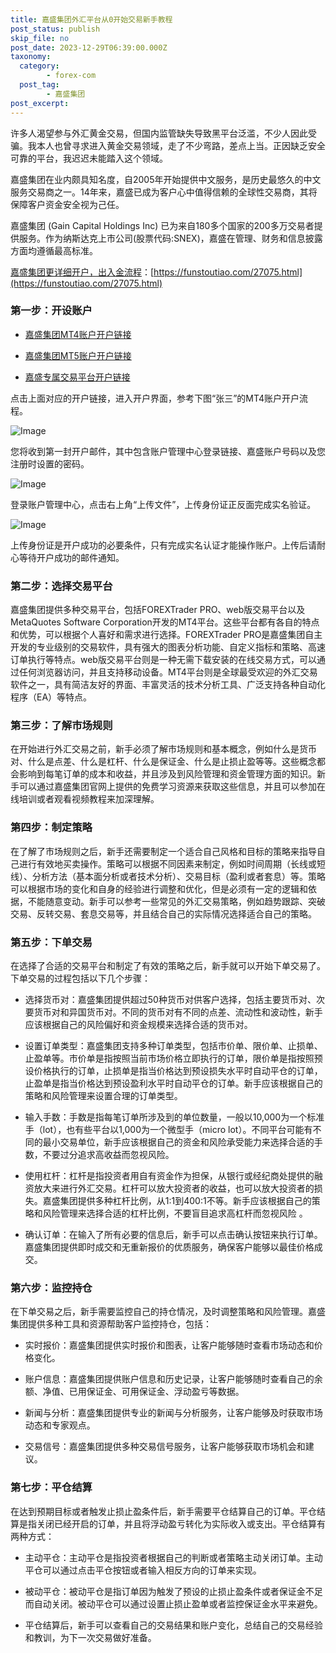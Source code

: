 ```yaml
---
title: 嘉盛集团外汇平台从0开始交易新手教程
post_status: publish
skip_file: no
post_date: 2023-12-29T06:39:00.000Z
taxonomy:
  category:
        - forex-com
  post_tag:
        - 嘉盛集团
post_excerpt: 
---
```

许多人渴望参与外汇黄金交易，但国内监管缺失导致黑平台泛滥，不少人因此受骗。我本人也曾寻求进入黄金交易领域，走了不少弯路，差点上当。正因缺乏安全可靠的平台，我迟迟未能踏入这个领域。

嘉盛集团在业内颇具知名度，自2005年开始提供中文服务，是历史最悠久的中文服务交易商之一。14年来，嘉盛已成为客户心中值得信赖的全球性交易商，其将保障客户资金安全视为己任。

嘉盛集团 (Gain Capital Holdings Inc) 已为来自180多个国家的200多万交易者提供服务。作为纳斯达克上市公司(股票代码:SNEX)，嘉盛在管理、财务和信息披露方面均遵循最高标准。

[嘉盛集团更详细开户，出入金流程](https://funstoutiao.com/27075.html)：[https://funstoutiao.com/27075.html](https://funstoutiao.com/27075.html)

### 第一步：开设账户

* [嘉盛集团MT4账户开户链接](https://s.ssgg.net/jsmt4)

* [嘉盛集团MT5账户开户链接](https://s.ssgg.net/jsmt5)

* [嘉盛专属交易平台开户链接](https://s.ssgg.net/js)

点击上面对应的开户链接，进入开户界面，参考下图“张三”的MT4账户开户流程。

![Image](https://prod-files-secure.s3.us-west-2.amazonaws.com/39ed1227-6d7d-4570-be36-9ccd4a2c4241/7a167aea-686b-400d-af59-4e18eb607a40/640.png?X-Amz-Algorithm=AWS4-HMAC-SHA256&X-Amz-Content-Sha256=UNSIGNED-PAYLOAD&X-Amz-Credential=ASIAZI2LB466YT5HFKIK%2F20250510%2Fus-west-2%2Fs3%2Faws4_request&X-Amz-Date=20250510T041310Z&X-Amz-Expires=3600&X-Amz-Security-Token=IQoJb3JpZ2luX2VjEPT%2F%2F%2F%2F%2F%2F%2F%2F%2F%2FwEaCXVzLXdlc3QtMiJGMEQCIAvtstSvew3o%2ByO%2FA2rztebdt%2FIfbNb1M8PjzwF32yXgAiA5hJ21HnPRruLTmfmx%2F4ak9IeIHZQNY8XtDFi3eqWvMiqIBAid%2F%2F%2F%2F%2F%2F%2F%2F%2F%2F8BEAAaDDYzNzQyMzE4MzgwNSIMAClFkdp%2B4q4BmOSSKtwDAmKwZ0yqTmrpZ%2FkLPpd4HbE%2BlP0br5skv9A8iQ2R7cSohAika702KSblOOXlU17mEFzz%2FwLeWGaixp61yoknFNLnjxn%2FVQPhVS%2B%2BEtt6ZayYv1uHY40ip9ExgBLB%2F3aryL9AMrlTZ42UTXiD%2ByDdDZho8rQbAnSdY53qaXEfc9%2FjaB2iNCj6xzmz3kDI7w7WDfqJw7nBjIhJO7og0nuRhXMIeHMtacC2xrNGQUsoHNo%2FShQV4AdaxWltjUT0DNOzc%2B43qO12nCJyWwJjT6XSCa5qHW2ivq2NAAXnzvWnODyi8CW6U%2BhgNEFalMiMFwxwEbcZ%2FgdsNbRBl27pjskRks%2FAeGAd%2FOT%2FAfIfK36XOTlABsjCvwGnXkolsUzhq8tuao34JAzsx749tboGjGbIz8%2B2TPUJwONMyQc%2F6WA8hTAosvHAskjQS3srvzdUBK%2Fu66Qe1L79DUYF3jDl1hwVp400DBoow1v2JF4Hrq4SeAXImFzNFRtBMbcDobpf2xQ4OMaXsOyc0CEyGPvrQxlO1beK506SjsEENtcqGGKy1jfXbqlu1yfzwJ8sPqXQxllr192SqA3N%2B4FNfjMhBto%2Fzm8NVdrmDUiBI5KuwdXeIozAHe2Creyl%2F58jfw8wvp77wAY6pgFtdke4alRAw9pcKIsjwhTaz%2FiznZkOYpRnYrcwQUq5M6NS4TOrgRmXHSImAyimTFnlqUvZGjoKw1J%2B6BbBGtXkTUUZ4iMbiAQANUSedbfWQn6wXwZjGqTEoDkV7BMX9AI4EdJx4yQBbNqhlaNrUOgsgtGtU3nWw7A46FLXpY3Hp%2F%2Bm%2FMw3ktquBPktYGW%2BLTdeQPFU%2FVBzTjTQX5DTz9IFllce7ND%2F&X-Amz-Signature=49bd8c69a53e50ed16d400bd0ea69ca43e260b1ad4a6546598a48b314a306c54&X-Amz-SignedHeaders=host&x-id=GetObject)

您将收到第一封开户邮件，其中包含账户管理中心登录链接、嘉盛账户号码以及您注册时设置的密码。

![Image](https://prod-files-secure.s3.us-west-2.amazonaws.com/39ed1227-6d7d-4570-be36-9ccd4a2c4241/eaa1c6b3-2877-4284-a0e1-530e222c27fb/image.png?X-Amz-Algorithm=AWS4-HMAC-SHA256&X-Amz-Content-Sha256=UNSIGNED-PAYLOAD&X-Amz-Credential=ASIAZI2LB466YT5HFKIK%2F20250510%2Fus-west-2%2Fs3%2Faws4_request&X-Amz-Date=20250510T041310Z&X-Amz-Expires=3600&X-Amz-Security-Token=IQoJb3JpZ2luX2VjEPT%2F%2F%2F%2F%2F%2F%2F%2F%2F%2FwEaCXVzLXdlc3QtMiJGMEQCIAvtstSvew3o%2ByO%2FA2rztebdt%2FIfbNb1M8PjzwF32yXgAiA5hJ21HnPRruLTmfmx%2F4ak9IeIHZQNY8XtDFi3eqWvMiqIBAid%2F%2F%2F%2F%2F%2F%2F%2F%2F%2F8BEAAaDDYzNzQyMzE4MzgwNSIMAClFkdp%2B4q4BmOSSKtwDAmKwZ0yqTmrpZ%2FkLPpd4HbE%2BlP0br5skv9A8iQ2R7cSohAika702KSblOOXlU17mEFzz%2FwLeWGaixp61yoknFNLnjxn%2FVQPhVS%2B%2BEtt6ZayYv1uHY40ip9ExgBLB%2F3aryL9AMrlTZ42UTXiD%2ByDdDZho8rQbAnSdY53qaXEfc9%2FjaB2iNCj6xzmz3kDI7w7WDfqJw7nBjIhJO7og0nuRhXMIeHMtacC2xrNGQUsoHNo%2FShQV4AdaxWltjUT0DNOzc%2B43qO12nCJyWwJjT6XSCa5qHW2ivq2NAAXnzvWnODyi8CW6U%2BhgNEFalMiMFwxwEbcZ%2FgdsNbRBl27pjskRks%2FAeGAd%2FOT%2FAfIfK36XOTlABsjCvwGnXkolsUzhq8tuao34JAzsx749tboGjGbIz8%2B2TPUJwONMyQc%2F6WA8hTAosvHAskjQS3srvzdUBK%2Fu66Qe1L79DUYF3jDl1hwVp400DBoow1v2JF4Hrq4SeAXImFzNFRtBMbcDobpf2xQ4OMaXsOyc0CEyGPvrQxlO1beK506SjsEENtcqGGKy1jfXbqlu1yfzwJ8sPqXQxllr192SqA3N%2B4FNfjMhBto%2Fzm8NVdrmDUiBI5KuwdXeIozAHe2Creyl%2F58jfw8wvp77wAY6pgFtdke4alRAw9pcKIsjwhTaz%2FiznZkOYpRnYrcwQUq5M6NS4TOrgRmXHSImAyimTFnlqUvZGjoKw1J%2B6BbBGtXkTUUZ4iMbiAQANUSedbfWQn6wXwZjGqTEoDkV7BMX9AI4EdJx4yQBbNqhlaNrUOgsgtGtU3nWw7A46FLXpY3Hp%2F%2Bm%2FMw3ktquBPktYGW%2BLTdeQPFU%2FVBzTjTQX5DTz9IFllce7ND%2F&X-Amz-Signature=cc04aac7e8834476e27c69cbfc4556804d409ace9f69dcdf75bdf7af1917fc39&X-Amz-SignedHeaders=host&x-id=GetObject)

登录账户管理中心，点击右上角“上传文件”，上传身份证正反面完成实名验证。

![Image](https://prod-files-secure.s3.us-west-2.amazonaws.com/39ed1227-6d7d-4570-be36-9ccd4a2c4241/54090639-09fc-46b4-a135-e0289f707147/image.png?X-Amz-Algorithm=AWS4-HMAC-SHA256&X-Amz-Content-Sha256=UNSIGNED-PAYLOAD&X-Amz-Credential=ASIAZI2LB466YT5HFKIK%2F20250510%2Fus-west-2%2Fs3%2Faws4_request&X-Amz-Date=20250510T041310Z&X-Amz-Expires=3600&X-Amz-Security-Token=IQoJb3JpZ2luX2VjEPT%2F%2F%2F%2F%2F%2F%2F%2F%2F%2FwEaCXVzLXdlc3QtMiJGMEQCIAvtstSvew3o%2ByO%2FA2rztebdt%2FIfbNb1M8PjzwF32yXgAiA5hJ21HnPRruLTmfmx%2F4ak9IeIHZQNY8XtDFi3eqWvMiqIBAid%2F%2F%2F%2F%2F%2F%2F%2F%2F%2F8BEAAaDDYzNzQyMzE4MzgwNSIMAClFkdp%2B4q4BmOSSKtwDAmKwZ0yqTmrpZ%2FkLPpd4HbE%2BlP0br5skv9A8iQ2R7cSohAika702KSblOOXlU17mEFzz%2FwLeWGaixp61yoknFNLnjxn%2FVQPhVS%2B%2BEtt6ZayYv1uHY40ip9ExgBLB%2F3aryL9AMrlTZ42UTXiD%2ByDdDZho8rQbAnSdY53qaXEfc9%2FjaB2iNCj6xzmz3kDI7w7WDfqJw7nBjIhJO7og0nuRhXMIeHMtacC2xrNGQUsoHNo%2FShQV4AdaxWltjUT0DNOzc%2B43qO12nCJyWwJjT6XSCa5qHW2ivq2NAAXnzvWnODyi8CW6U%2BhgNEFalMiMFwxwEbcZ%2FgdsNbRBl27pjskRks%2FAeGAd%2FOT%2FAfIfK36XOTlABsjCvwGnXkolsUzhq8tuao34JAzsx749tboGjGbIz8%2B2TPUJwONMyQc%2F6WA8hTAosvHAskjQS3srvzdUBK%2Fu66Qe1L79DUYF3jDl1hwVp400DBoow1v2JF4Hrq4SeAXImFzNFRtBMbcDobpf2xQ4OMaXsOyc0CEyGPvrQxlO1beK506SjsEENtcqGGKy1jfXbqlu1yfzwJ8sPqXQxllr192SqA3N%2B4FNfjMhBto%2Fzm8NVdrmDUiBI5KuwdXeIozAHe2Creyl%2F58jfw8wvp77wAY6pgFtdke4alRAw9pcKIsjwhTaz%2FiznZkOYpRnYrcwQUq5M6NS4TOrgRmXHSImAyimTFnlqUvZGjoKw1J%2B6BbBGtXkTUUZ4iMbiAQANUSedbfWQn6wXwZjGqTEoDkV7BMX9AI4EdJx4yQBbNqhlaNrUOgsgtGtU3nWw7A46FLXpY3Hp%2F%2Bm%2FMw3ktquBPktYGW%2BLTdeQPFU%2FVBzTjTQX5DTz9IFllce7ND%2F&X-Amz-Signature=df932a243072c0480cf6ff16557e15604a10141c3bec94728c547d1d2d516c27&X-Amz-SignedHeaders=host&x-id=GetObject)

上传身份证是开户成功的必要条件，只有完成实名认证才能操作账户。上传后请耐心等待开户成功的邮件通知。

### 第二步：选择交易平台

嘉盛集团提供多种交易平台，包括FOREXTrader PRO、web版交易平台以及MetaQuotes Software Corporation开发的MT4平台。这些平台都有各自的特点和优势，可以根据个人喜好和需求进行选择。FOREXTrader PRO是嘉盛集团自主开发的专业级别的交易软件，具有强大的图表分析功能、自定义指标和策略、高速订单执行等特点。web版交易平台则是一种无需下载安装的在线交易方式，可以通过任何浏览器访问，并且支持移动设备。MT4平台则是全球最受欢迎的外汇交易软件之一，具有简洁友好的界面、丰富灵活的技术分析工具、广泛支持各种自动化程序（EA）等特点。

### 第三步：了解市场规则

在开始进行外汇交易之前，新手必须了解市场规则和基本概念，例如什么是货币对、什么是点差、什么是杠杆、什么是保证金、什么是止损止盈等等。这些概念都会影响到每笔订单的成本和收益，并且涉及到风险管理和资金管理方面的知识。新手可以通过嘉盛集团官网上提供的免费学习资源来获取这些信息，并且可以参加在线培训或者观看视频教程来加深理解。

### 第四步：制定策略

在了解了市场规则之后，新手还需要制定一个适合自己风格和目标的策略来指导自己进行有效地买卖操作。策略可以根据不同因素来制定，例如时间周期（长线或短线）、分析方法（基本面分析或者技术分析）、交易目标（盈利或者套息）等。策略可以根据市场的变化和自身的经验进行调整和优化，但是必须有一定的逻辑和依据，不能随意变动。新手可以参考一些常见的外汇交易策略，例如趋势跟踪、突破交易、反转交易、套息交易等，并且结合自己的实际情况选择适合自己的策略。

### 第五步：下单交易

在选择了合适的交易平台和制定了有效的策略之后，新手就可以开始下单交易了。下单交易的过程包括以下几个步骤：

* 选择货币对：嘉盛集团提供超过50种货币对供客户选择，包括主要货币对、次要货币对和异国货币对。不同的货币对有不同的点差、流动性和波动性，新手应该根据自己的风险偏好和资金规模来选择合适的货币对。

* 设置订单类型：嘉盛集团支持多种订单类型，包括市价单、限价单、止损单、止盈单等。市价单是指按照当前市场价格立即执行的订单，限价单是指按照预设价格执行的订单，止损单是指当价格达到预设损失水平时自动平仓的订单，止盈单是指当价格达到预设盈利水平时自动平仓的订单。新手应该根据自己的策略和风险管理来设置合理的订单类型。

* 输入手数：手数是指每笔订单所涉及到的单位数量，一般以10,000为一个标准手（lot），也有些平台以1,000为一个微型手（micro lot）。不同平台可能有不同的最小交易单位，新手应该根据自己的资金和风险承受能力来选择合适的手数，不要过分追求高收益而忽视风险。

* 使用杠杆：杠杆是指投资者用自有资金作为担保，从银行或经纪商处提供的融资放大来进行外汇交易。杠杆可以放大投资者的收益，也可以放大投资者的损失。嘉盛集团提供多种杠杆比例，从1:1到400:1不等。新手应该根据自己的策略和风险管理来选择合适的杠杆比例，不要盲目追求高杠杆而忽视风险 。

* 确认订单：在输入了所有必要的信息后，新手可以点击确认按钮来执行订单。嘉盛集团提供即时成交和无重新报价的优质服务，确保客户能够以最佳价格成交。

### 第六步：监控持仓

在下单交易之后，新手需要监控自己的持仓情况，及时调整策略和风险管理。嘉盛集团提供多种工具和资源帮助客户监控持仓，包括：

* 实时报价：嘉盛集团提供实时报价和图表，让客户能够随时查看市场动态和价格变化。

* 账户信息：嘉盛集团提供账户信息和历史记录，让客户能够随时查看自己的余额、净值、已用保证金、可用保证金、浮动盈亏等数据。

* 新闻与分析：嘉盛集团提供专业的新闻与分析服务，让客户能够及时获取市场动态和专家观点。

* 交易信号：嘉盛集团提供多种交易信号服务，让客户能够获取市场机会和建议。

### 第七步：平仓结算

在达到预期目标或者触发止损止盈条件后，新手需要平仓结算自己的订单。平仓结算是指关闭已经开启的订单，并且将浮动盈亏转化为实际收入或支出。平仓结算有两种方式：

* 主动平仓：主动平仓是指投资者根据自己的判断或者策略主动关闭订单。主动平仓可以通过点击平仓按钮或者输入相反方向的订单来实现。

* 被动平仓：被动平仓是指订单因为触发了预设的止损止盈条件或者保证金不足而自动关闭。被动平仓可以通过设置止损止盈单或者监控保证金水平来避免。

* 平仓结算后，新手可以查看自己的交易结果和账户变化，总结自己的交易经验和教训，为下一次交易做好准备。
